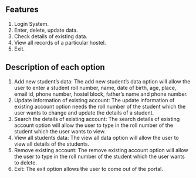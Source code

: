 ## Features
1.	Login System.
2.	Enter, delete, update data.
3.	Check details of existing data.
4.	View all records of a particular hostel. 
5.   Exit.

## Description of each option
1. Add new student’s data: The add new student’s data option will allow the user to enter a student roll number, name, date of birth, age, place, email id, phone number, hostel block, father’s name and phone number.
2. Update information of existing account: The update information of existing account option needs the roll number of the student which the user wants to change and update the details of a student.
3. Search the details of existing account: The search details of existing account option will allow the user to type in the roll number of the student which the user wants to view. 
4. View all students data: The view all data option will allow the user to view all details of the students.
5. Remove existing account: The remove existing account option will allow the user to type in the roll number of the student which the user wants to delete. 
6. Exit: The exit option allows the user to come out of the portal.

